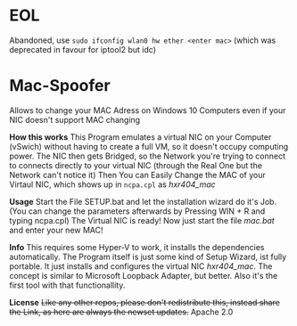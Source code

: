 # EOL
Abandoned, use `sudo ifconfig wlan0 hw ether <enter mac>` (which was deprecated in favour for iptool2 but idc)<br>

# Mac-Spoofer
Allows to change your MAC Adress on Windows 10 Computers even if your NIC doesn't support MAC changing

**How this works**
This Program emulates a virtual NIC on your Computer (vSwich) without having to create a full VM, so it doesn't occupy computing power.
The NIC then gets Bridged, so the Network you're trying to connect to connects directly to your virtual NIC (through the Real One but the Network can't notice it)
Then You can Easily Change the MAC of your Virtaul NIC, which shows up in `ncpa.cpl` as *hxr404_mac*

**Usage**
Start the File SETUP.bat and let the installation wizard do it's Job. (You can change the parameters afterwards by Pressing WIN + R and typing ncpa.cpl)
The Virtual NIC is ready! Now just start the file *mac.bat* and enter your new MAC!

**Info**
This requires some Hyper-V to work, it installs the dependencies automatically. The Program itself is just some kind of Setup Wizard, ist fully portable. It just installs and configures the virtual NIC *hxr404_mac*. The concept is similar to Microsoft Loopback Adapter, but better. Also it's the first tool with that functionallity.

**License**
<del>Like any other repos, please don't redistribute this, instead share the Link, as here are always the newset updates.</del>
Apache 2.0
